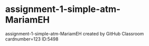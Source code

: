 # assignment-1-simple-atm-MariamEH
assignment-1-simple-atm-MariamEH created by GitHub Classroom
cardnumber=123
ID:5498
